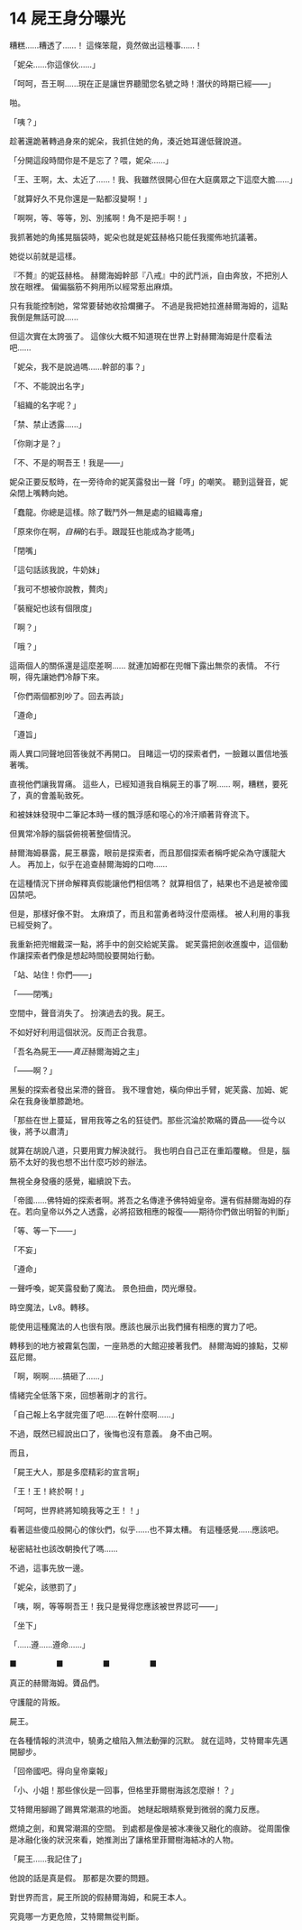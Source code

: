 # 14 屍王身分曝光

糟糕......糟透了......！
這條笨龍，竟然做出這種事......！

「妮朵......你這傢伙......」

「呵呵，吾王啊......現在正是讓世界聽聞您名號之時！潛伏的時期已經——」

啪。

「咦？」

趁著還跪著轉過身來的妮朵，我抓住她的角，湊近她耳邊低聲說道。

「分開這段時間你是不是忘了？喂，妮朵......」

「王、王啊，太、太近了......！我、我雖然很開心但在大庭廣眾之下這麼大膽......」

「就算好久不見你還是一點都沒變啊！」

「啊啊，等、等等，別、別搖啊！角不是把手啊！」

我抓著她的角搖晃腦袋時，妮朵也就是妮茲赫格只能任我擺佈地抗議著。

她從以前就是這樣。

『不贅』的妮茲赫格。
赫爾海姆幹部『八戒』中的武鬥派，自由奔放，不把別人放在眼裡。
偏偏腦筋不夠用所以經常惹出麻煩。

只有我能控制她，常常要替她收拾爛攤子。
不過是我把她拉進赫爾海姆的，這點我倒是無話可說......

但這次實在太誇張了。
這傢伙大概不知道現在世界上對赫爾海姆是什麼看法吧......

「妮朵，我不是說過嗎......幹部的事？」

「不、不能說出名字」

「組織的名字呢？」

「禁、禁止透露......」

「你剛才是？」

「不、不是的啊吾王！我是——」

妮朵正要反駁時，在一旁待命的妮芙露發出一聲「哼」的嘲笑。
聽到這聲音，妮朵閉上嘴轉向她。

「蠢龍。你總是這樣。除了戰鬥外一無是處的組織毒瘤」

「原來你在啊，*自稱*的右手。跟蹤狂也能成為才能嗎」

「閉嘴」

「這句話該我說，牛奶妹」

「我可不想被你說教，贅肉」

「裝寵妃也該有個限度」

「啊？」

「哦？」

這兩個人的關係還是這麼差啊......
就連加姆都在兜帽下露出無奈的表情。
不行啊，得先讓她們冷靜下來。

「你們兩個都別吵了。回去再談」

「遵命」

「遵旨」

兩人異口同聲地回答後就不再開口。
目睹這一切的探索者們，一臉難以置信地張著嘴。

直視他們讓我胃痛。
這些人，已經知道我自稱屍王的事了啊......
啊，糟糕，要死了，真的會羞恥致死。

和被妹妹發現中二筆記本時一樣的飄浮感和噁心的冷汗順著背脊流下。

但異常冷靜的腦袋俯視著整個情況。

赫爾海姆暴露，屍王暴露，眼前是探索者，而且那個探索者稱呼妮朵為守護龍大人。
再加上，似乎在追查赫爾海姆的口吻......

在這種情況下拼命解釋真假能讓他們相信嗎？
就算相信了，結果也不過是被帝國囚禁吧。

但是，那樣好像不對。
太麻煩了，而且和當勇者時沒什麼兩樣。
被人利用的事我已經受夠了。

我重新把兜帽戴深一點，將手中的劍交給妮芙露。
妮芙露把劍收進腹中，這個動作讓探索者們像是想起時間般要開始行動。

「站、站住！你們——」

「——閉嘴」

空間中，聲音消失了。
扮演過去的我。屍王。

不如好好利用這個狀況。反而正合我意。

「吾名為屍王——*真正*赫爾海姆之主」

「——啊？」

黑髮的探索者發出呆滯的聲音。
我不理會她，橫向伸出手臂，妮芙露、加姆、妮朵在我身後單膝跪地。

「那些在世上蔓延，冒用我等之名的狂徒們。那些沉淪於欺瞞的贗品——從今以後，將予以肅清」

就算在胡說八道，只要用實力解決就行。
我也明白自己正在重蹈覆轍。
但是，腦筋不太好的我也想不出什麼巧妙的辦法。

無視全身發癢的感覺，繼續說下去。

「帝國......佛特姆的探索者啊。將吾之名傳達予佛特姆皇帝。還有假赫爾海姆的存在。若向皇帝以外之人透露，必將招致相應的報復——期待你們做出明智的判斷」

「等、等一下——」

「不妄」

「遵命」

一聲呼喚，妮芙露發動了魔法。
景色扭曲，閃光爆發。

時空魔法，Lv8。轉移。

能使用這種魔法的人也很有限。應該也展示出我們擁有相應的實力了吧。

轉移到的地方被霧氣包圍，一座熟悉的大館迎接著我們。
赫爾海姆的據點，艾柳茲尼爾。

「啊，啊啊......搞砸了......」

情緒完全低落下來，回想著剛才的言行。

「自己報上名字就完蛋了吧......在幹什麼啊......」

不過，既然已經說出口了，後悔也沒有意義。
身不由己啊。

而且，

「屍王大人，那是多麼精彩的宣言啊」

「王！王！終於啊！」

「呵呵，世界終將知曉我等之王！！」

看著這些傻瓜般開心的傢伙們，似乎......也不算太糟。
有這種感覺......應該吧。

秘密結社也該改朝換代了嗎......

不過，這事先放一邊。

「妮朵，該懲罰了」

「咦，啊，等等啊吾王！我只是覺得您應該被世界認可——」

「坐下」

「......遵......遵命......」

■　　　　　■　　　　　■　　　　　■

真正的赫爾海姆。贗品們。

守護龍的背叛。

屍王。

在各種情報的洪流中，驍勇之槍陷入無法動彈的沉默。
就在這時，艾特爾率先邁開腳步。

「回帝國吧。得向皇帝稟報」

「小、小姐！那些傢伙是一回事，但格里菲爾樹海該怎麼辦！？」

艾特爾用腳踢了踢異常潮濕的地面。
她瞇起眼睛察覺到微弱的魔力反應。

燃燒之劍，和異常潮濕的空間。
到處都是像是被冰凍後又融化的痕跡。
從周圍像是冰融化後的狀況來看，她推測出了讓格里菲爾樹海結冰的人物。

「屍王......我記住了」

他說的話是真是假。
那都是次要的問題。

對世界而言，屍王所說的假赫爾海姆，和屍王本人。

究竟哪一方更危險，艾特爾無從判斷。